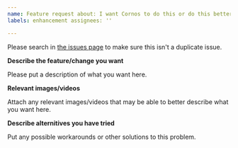 ```yaml
---
name: Feature request about: I want Cornos to do this or do this better title: 'Enhancement: '
labels: enhancement assignees: ''

---
```

Please search in [the issues page](https://github.com/AriliusClient/Cornos/issues?q=) to make sure this isn't a
duplicate issue.

**Describe the feature/change you want**

Please put a description of what you want here.

**Relevant images/videos**

Attach any relevant images/videos that may be able to better describe what you want here.

**Describe alternitives you have tried**

Put any possible workarounds or other solutions to this problem. 

